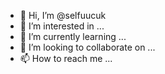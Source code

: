 - 👋 Hi, I’m @selfuucuk
- 👀 I’m interested in ...
- 🌱 I’m currently learning ...
- 💞️ I’m looking to collaborate on ...
- 📫 How to reach me ...

<!---
selfuucuk/selfuucuk is a ✨ special ✨ repository because its `README.md` (this file) appears on your GitHub profile.
You can click the Preview link to take a look at your changes.
--->
